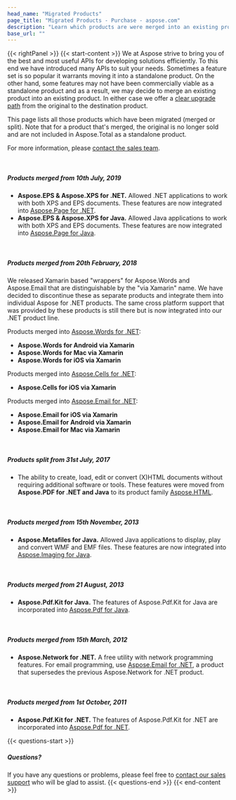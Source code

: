 ```yaml
---
head_name: "Migrated Products"
page_title: "Migrated Products - Purchase - aspose.com"
description: "Learn which products are were merged into an existing product, or split into a standalone product."
base_url: ""
---
```

{{< rightPanel >}}
{{< start-content >}}
We at Aspose strive to bring you of the best and most useful APIs for developing solutions efficiently. To this end we have introduced many APIs to suit your needs. Sometimes a feature set is so popular it warrants moving it into a standalone product. On the other hand, some features may not have been commercially viable as a standalone product and as a result, we may decide to merge an existing product into an existing product. In either case we offer a [clear upgrade path](/policies/product-migration/) from the original to the destination product.

This page lists all those products which have been migrated (merged or split). Note that for a product that's merged, the original is no longer sold and are not included in Aspose.Total as a standalone product.

For more information, please [contact the sales team](https://about.aspose.com/contact/).  

&nbsp;  
##### **Products merged from 10th July, 2019**
* **Aspose.EPS & Aspose.XPS for .NET.** Allowed .NET applications to work with both XPS and EPS documents. These features are now integrated into [Aspose.Page for .NET](https://products.aspose.com/page/net/).
* **Aspose.EPS & Aspose.XPS for Java.** Allowed Java applications to work with both XPS and EPS documents. These features are now integrated into [Aspose.Page for Java](https://products.aspose.com/page/java/).  

&nbsp;  
##### **Products merged from 20th February, 2018**
We released Xamarin based "wrappers" for Aspose.Words and Aspose.Email that are distinguishable by the "via Xamarin" name. We have decided to discontinue these as separate products and integrate them into individual Aspose for .NET products. The same cross platform support that was provided by these products is still there but is now integrated into our .NET product line.

Products merged into [Aspose.Words for .NET](https://products.aspose.com/words/net/):

* **Aspose.Words for Android via Xamarin**
* **Aspose.Words for Mac via Xamarin** 
* **Aspose.Words for iOS via Xamarin**

Products merged into [Aspose.Cells for .NET](https://products.aspose.com/cells/net/):

* **Aspose.Cells for iOS via Xamarin**

Products merged into [Aspose.Email for .NET](https://products.aspose.com/email/net/):

* **Aspose.Email for iOS via Xamarin** 
* **Aspose.Email for Android via Xamarin** 
* **Aspose.Email for Mac via Xamarin**  

&nbsp;  
##### **Products split from 31st July, 2017**
* The ability to create, load, edit or convert (X)HTML documents without requiring additional software or tools. These features were moved from **Aspose.PDF for .NET and Java** to its product family [Aspose.HTML](https://products.aspose.com/html/).  

&nbsp;  
##### **Products merged from 15th November, 2013**
* **Aspose.Metafiles for Java.** Allowed Java applications to display, play and convert WMF and EMF files. These features are now integrated into [Aspose.Imaging for Java](https://products.aspose.com/imaging/java/).  

&nbsp;  
##### **Products merged from 21 August, 2013**
* **Aspose.Pdf.Kit for Java.** The features of Aspose.Pdf.Kit for Java are incorporated into [Aspose.Pdf for Java](https://products.aspose.com/total/java/).  

&nbsp;  
##### **Products merged from 15th March, 2012**
* **Aspose.Network for .NET.** A free utility with network programming features. For email programming, use [Aspose.Email for .NET](https://products.aspose.com/email/net/), a product that supersedes the previous Aspose.Network for .NET product.  

&nbsp;  
##### **Products merged from 1st October, 2011**
* **Aspose.Pdf.Kit for .NET.** The features of Aspose.Pdf.Kit for .NET are incorporated into [Aspose.Pdf for .NET](https://products.aspose.com/total/net/).

{{< questions-start >}}
##### **Questions?**
If you have any questions or problems, please feel free to [contact our sales support](https://about.aspose.com/contact/) who will be glad to assist.
{{< questions-end >}}
{{< end-content >}}